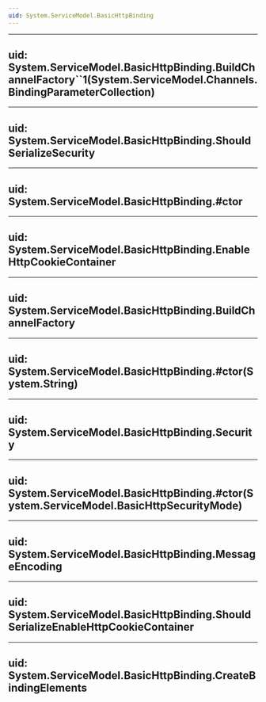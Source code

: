 ```yaml
---
uid: System.ServiceModel.BasicHttpBinding
---
```


---
uid: System.ServiceModel.BasicHttpBinding.BuildChannelFactory``1(System.ServiceModel.Channels.BindingParameterCollection)
---

---
uid: System.ServiceModel.BasicHttpBinding.ShouldSerializeSecurity
---

---
uid: System.ServiceModel.BasicHttpBinding.#ctor
---

---
uid: System.ServiceModel.BasicHttpBinding.EnableHttpCookieContainer
---

---
uid: System.ServiceModel.BasicHttpBinding.BuildChannelFactory
---

---
uid: System.ServiceModel.BasicHttpBinding.#ctor(System.String)
---

---
uid: System.ServiceModel.BasicHttpBinding.Security
---

---
uid: System.ServiceModel.BasicHttpBinding.#ctor(System.ServiceModel.BasicHttpSecurityMode)
---

---
uid: System.ServiceModel.BasicHttpBinding.MessageEncoding
---

---
uid: System.ServiceModel.BasicHttpBinding.ShouldSerializeEnableHttpCookieContainer
---

---
uid: System.ServiceModel.BasicHttpBinding.CreateBindingElements
---
